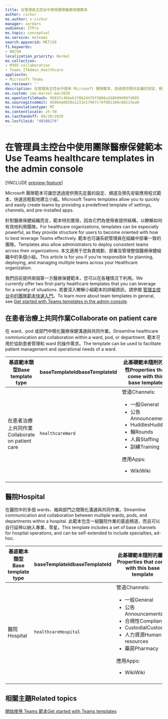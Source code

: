 ```yaml
---
title: 在管理員主控台中使用團隊醫療保健範本
author: cichur
ms.author: v-cichur
manager: serdars
audience: ITPro
ms.topic: conceptual
ms.service: msteams
search.appverid: MET150
f1.keywords:
- NOCSH
localization_priority: Normal
ms.collection:
- M365-collaboration
- Teams_ITAdmin_Healthcare
appliesto:
- Microsoft Teams
ms.reviewer: ''
description: 在管理員主控台中使用 Microsoft 團隊範本，透過提供預先定義的設定、頻道和應用程式範本，快速且輕鬆地建立小組。
ms.custom: seo-marvel-mar2020
ms.openlocfilehash: 95837c4bbeb1f0624476f5066a168b09d09fd605
ms.sourcegitcommit: 45064a0020a1231e17967c74f082106c68213ea0
ms.translationtype: MT
ms.contentlocale: zh-TW
ms.lasthandoff: 09/30/2020
ms.locfileid: "48308276"
---
```

# <a name="use-teams-healthcare-templates-in-the-admin-console"></a><span data-ttu-id="b5235-103">在管理員主控台中使用團隊醫療保健範本</span><span class="sxs-lookup"><span data-stu-id="b5235-103">Use Teams healthcare templates in the admin console</span></span>

[!INCLUDE [preview-feature](../../includes/preview-feature.md)]

<span data-ttu-id="b5235-104">Microsoft 團隊範本可讓您透過提供預先定義的設定、頻道及預先安裝應用程式範本，快速且輕鬆地建立小組。</span><span class="sxs-lookup"><span data-stu-id="b5235-104">Microsoft Teams templates allow you to quickly and easily create teams by providing a predefined template of settings, channels, and pre-installed apps.</span></span>

<span data-ttu-id="b5235-105">針對醫療保健組織而言，範本特別實用，因為它們為使用者提供結構，以瞭解如何有效地利用團隊。</span><span class="sxs-lookup"><span data-stu-id="b5235-105">For healthcare organizations, templates can be especially powerful, as they provide structure for users to become oriented with how to best leverage Teams effectively.</span></span> <span data-ttu-id="b5235-106">範本也可讓系統管理員在組織中部署一致的團隊。</span><span class="sxs-lookup"><span data-stu-id="b5235-106">Templates also allow administrators to deploy consistent teams across their organizations.</span></span> <span data-ttu-id="b5235-107">本文適用于您負責規劃、部署及管理整個醫療保健組織中的多個小組。</span><span class="sxs-lookup"><span data-stu-id="b5235-107">This article is for you if you're responsible for planning, deploying, and managing multiple teams across your Healthcare organization.</span></span>

<span data-ttu-id="b5235-108">我們目前提供兩個第一方醫療保健範本，您可以在各種情況下利用。</span><span class="sxs-lookup"><span data-stu-id="b5235-108">We currently offer two first-party healthcare templates that you can leverage for a variety of situations.</span></span> <span data-ttu-id="b5235-109">若要深入瞭解小組範本的詳細資訊，請參閱 [管理主控台中的團隊範本快速入門](../../get-started-with-teams-templates-in-the-admin-console.md)。</span><span class="sxs-lookup"><span data-stu-id="b5235-109">To learn more about team templates in general, see [Get started with Teams templates in the admin console](../../get-started-with-teams-templates-in-the-admin-console.md).</span></span>

## <a name="collaborate-on-patient-care"></a><span data-ttu-id="b5235-110">在患者治療上共同作業</span><span class="sxs-lookup"><span data-stu-id="b5235-110">Collaborate on patient care</span></span>

 <span data-ttu-id="b5235-111">在 ward、pod 或部門中簡化醫療保健溝通與共同作業。</span><span class="sxs-lookup"><span data-stu-id="b5235-111">Streamline healthcare communication and collaboration within a ward, pod, or department.</span></span> <span data-ttu-id="b5235-112">範本可用於協助患者管理和 ward 的操作需求。</span><span class="sxs-lookup"><span data-stu-id="b5235-112">The template can be used to facilitate patient management and operational needs of a ward.</span></span>

| <span data-ttu-id="b5235-113">基底範本類型</span><span class="sxs-lookup"><span data-stu-id="b5235-113">Base template type</span></span> |<span data-ttu-id="b5235-114">baseTemplateId</span><span class="sxs-lookup"><span data-stu-id="b5235-114">baseTemplateId</span></span>| <span data-ttu-id="b5235-115">此基礎範本隨附的屬性</span><span class="sxs-lookup"><span data-stu-id="b5235-115">Properties that come with this base template</span></span> |
| ------------------ |---|----------------------------------------------------- |
| <span data-ttu-id="b5235-116">在患者治療上共同作業</span><span class="sxs-lookup"><span data-stu-id="b5235-116">Collaborate on patient care</span></span> |`healthcareWard` | <span data-ttu-id="b5235-117">管道</span><span class="sxs-lookup"><span data-stu-id="b5235-117">Channels:</span></span><ul><li><span data-ttu-id="b5235-118">一般</span><span class="sxs-lookup"><span data-stu-id="b5235-118">General</span></span></li><li><span data-ttu-id="b5235-119">公告</span><span class="sxs-lookup"><span data-stu-id="b5235-119">Announcements</span></span></li><li><span data-ttu-id="b5235-120">Huddles</span><span class="sxs-lookup"><span data-stu-id="b5235-120">Huddles</span></span></li><li><span data-ttu-id="b5235-121">輪</span><span class="sxs-lookup"><span data-stu-id="b5235-121">Rounds</span></span></li><li><span data-ttu-id="b5235-122">人員</span><span class="sxs-lookup"><span data-stu-id="b5235-122">Staffing</span></span></li><li><span data-ttu-id="b5235-123">訓練</span><span class="sxs-lookup"><span data-stu-id="b5235-123">Training</span></span></li></ul> <span data-ttu-id="b5235-124">應用</span><span class="sxs-lookup"><span data-stu-id="b5235-124">Apps:</span></span> <ul><li><span data-ttu-id="b5235-125">Wiki</span><span class="sxs-lookup"><span data-stu-id="b5235-125">Wiki</span></span></li>|
||||

## <a name="hospital"></a><span data-ttu-id="b5235-126">醫院</span><span class="sxs-lookup"><span data-stu-id="b5235-126">Hospital</span></span>

<span data-ttu-id="b5235-127">在醫院中的多個 wards、箱與部門之間簡化溝通與共同作業。</span><span class="sxs-lookup"><span data-stu-id="b5235-127">Streamline communication and collaboration between multiple wards, pods, and departments within a hospital.</span></span> <span data-ttu-id="b5235-128">此範本包含一組醫院作業的基底頻道，而且可以自行延伸以納入專業、零星。</span><span class="sxs-lookup"><span data-stu-id="b5235-128">This template includes a set of base channels for hospital operations, and can be self-extended to include specialties, ad-hoc.</span></span>

| <span data-ttu-id="b5235-129">基底範本類型</span><span class="sxs-lookup"><span data-stu-id="b5235-129">Base template type</span></span> |<span data-ttu-id="b5235-130">baseTemplateId</span><span class="sxs-lookup"><span data-stu-id="b5235-130">baseTemplateId</span></span> | <span data-ttu-id="b5235-131">此基礎範本隨附的屬性</span><span class="sxs-lookup"><span data-stu-id="b5235-131">Properties that come with this base template</span></span> |
| ------------------|-- |----------------------------------------------------- |
|<span data-ttu-id="b5235-132">醫院</span><span class="sxs-lookup"><span data-stu-id="b5235-132">Hospital</span></span>|`healthcareHospital`|<span data-ttu-id="b5235-133">管道</span><span class="sxs-lookup"><span data-stu-id="b5235-133">Channels:</span></span> <ul><li><span data-ttu-id="b5235-134">一般</span><span class="sxs-lookup"><span data-stu-id="b5235-134">General</span></span><li><span data-ttu-id="b5235-135">公告</span><span class="sxs-lookup"><span data-stu-id="b5235-135">Announcements</span></span></li><li><span data-ttu-id="b5235-136">合規性</span><span class="sxs-lookup"><span data-stu-id="b5235-136">Compliance</span></span></li><li><span data-ttu-id="b5235-137">Custodial</span><span class="sxs-lookup"><span data-stu-id="b5235-137">Custodial</span></span></li><li><span data-ttu-id="b5235-138">人力資源</span><span class="sxs-lookup"><span data-stu-id="b5235-138">Human resources</span></span></li><li><span data-ttu-id="b5235-139">藥房</span><span class="sxs-lookup"><span data-stu-id="b5235-139">Pharmacy</span></span></li></ul> <span data-ttu-id="b5235-140">應用</span><span class="sxs-lookup"><span data-stu-id="b5235-140">Apps:</span></span> <ul><li><span data-ttu-id="b5235-141">Wiki</span><span class="sxs-lookup"><span data-stu-id="b5235-141">Wiki</span></span></li></ul>|
||||

## <a name="related-topics"></a><span data-ttu-id="b5235-142">相關主題</span><span class="sxs-lookup"><span data-stu-id="b5235-142">Related topics</span></span>

[<span data-ttu-id="b5235-143">開始使用 Teams 範本</span><span class="sxs-lookup"><span data-stu-id="b5235-143">Get started with Teams templates</span></span>](../../get-started-with-teams-templates-in-the-admin-console.md)
